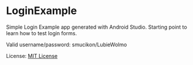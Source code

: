 # LoginExample

Simple Login Example app generated with Android Studio. Starting point to learn how to test login forms.

Valid username/password: smucikon/LubieWolmo

License: [MIT License](LICENSE)
